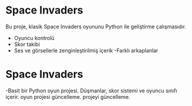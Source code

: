 # Space Invaders #
Bu proje, klasik Space Invaders oyununu Python ile geliştirme çalışmasıdır. 
- Oyuncu kontrolü
- Skor takibi
- Ses ve görsellerle zenginleştirilmiş içerik
-Farklı arkaplanlar 
# Space Invaders
-Basit bir Python oyun projesi. 
Düşmanlar, skor sistemi ve oyuncu sınıfı içerir.
oyun projesi güncelleme.
projeyi güncelleme.